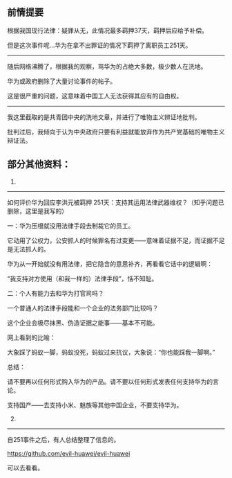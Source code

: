 前情提要
-------

根据我国现行法律：疑罪从无，此情况最多羁押37天，羁押后应给予补偿。

但是这次事件呢...华为在拿不出罪证的情况下羁押了离职员工251天。

------

随后网络沸腾了，根据我的观察，骂华为的占绝大多数，极少数人在洗地。

华为或政府删除了大量讨论事件的帖子。

这是很严重的问题，这意味着中国工人无法获得其应有的自由权。

------

我这里截取的是共青团中央的洗地文章，并进行了唯物主义辨证地批判。

批判过后，我倾向于认为中央政府只要有利益就能放弃作为共产党基础的唯物主义辩证法。

部分其他资料：
----------

1.
----

如何评价华为回应李洪元被羁押 251天：支持其运用法律武器维权？（知乎问题已删除，这里是我写的）

一：华为压根就没用法律手段去制裁它的员工。

它动用了公权力，公安抓人的时候罪名有过变更——意味着证据不足，而证据不足是无法抓人的。

华为从一开始就没有用法律，把它隐含的意思补齐，再看看它话中的逻辑啊：

“我支持对方使用（和我一样的）法律手段”，恬不知耻。

二：个人有能力去和华为打官司吗？

一个普通人的法律手段能和一个企业的法务部门比较吗？

这个企业会极尽抹黑、伪造证据之能事——基本不可能。

网上看到的比喻：

大象踩了蚂蚁一脚，蚂蚁没死，蚂蚁过来抗议，大象说：“你也能踩我一脚啊。”

总结：

请不要再以任何形式购入华为的产品。请不要以任何形式发表任何支持华为的言论。

支持国产——去支持小米、魅族等其他中国企业，不要支持华为。

2.
-------
自251事件之后，有人总结整理了信息的。

https://github.com/evil-huawei/evil-huawei

可以去看看。
